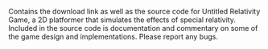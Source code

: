 Contains the download link as well as the source code for Untitled Relativity Game, a 2D platformer that simulates the effects of special relativity. 
Included in the source code is documentation and commentary on some of the game design and implementations. 
Please report any bugs.
